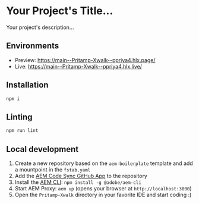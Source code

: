 # Your Project's Title...
Your project's description...

## Environments
- Preview: https://main--Pritamp-Xwalk--ppriya4.hlx.page/
- Live: https://main--Pritamp-Xwalk--ppriya4.hlx.live/

## Installation

```sh
npm i
```

## Linting

```sh
npm run lint
```

## Local development

1. Create a new repository based on the `aem-boilerplate` template and add a mountpoint in the `fstab.yaml`
1. Add the [AEM Code Sync GitHub App](https://github.com/apps/aem-code-sync) to the repository
1. Install the [AEM CLI](https://github.com/adobe/helix-cli): `npm install -g @adobe/aem-cli`
1. Start AEM Proxy: `aem up` (opens your browser at `http://localhost:3000`)
1. Open the `Pritamp-Xwalk` directory in your favorite IDE and start coding :)
